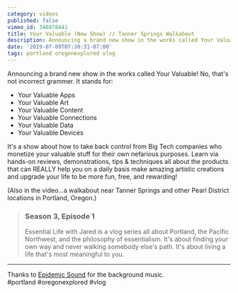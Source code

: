 ```yaml
---
category: videos
published: false
vimeo_id: 346978441
title: Your Valuable (New Show) // Tanner Springs Walkabout
description: Announcing a brand new show in the works called Your Valuable! (No, that's not incorrect grammer, as you'll soon discover.) Learn via hands-on reviews, demonstrations, tips & techniques all about the products that can REALLY help you on a daily basis make amazing artistic creations and upgrade your life to be more fun, free, and rewarding!
date: '2019-07-09T07:30:31-07:00'
tags: portland oregonexplored vlog
---
```


Announcing a brand new show in the works called Your Valuable! No, that's not incorrect grammer. It stands for:

* Your Valuable Apps
* Your Valuable Art
* Your Valuable Content
* Your Valuable Connections
* Your Valuable Data
* Your Valuable Devices

It's a show about how to take back control from Big Tech companies who monetize your valuable stuff for their own nefarious purposes. Learn via hands-on reviews, demonstrations, tips & techniques all about the products that can REALLY help you on a daily basis make amazing artistic creations and upgrade your life to be more fun, free, and rewarding!

(Also in the video…a walkabout near Tanner Springs and other Pearl District locations in Portland, Oregon.)

> ### Season 3, Episode 1
> 
> Essential Life with Jared is a vlog series all about Portland, the Pacific Northwest, and the philosophy of essentialism. It's about finding your own way and never walking somebody else's path. It's about living a life that's most meaningful to you.

----

Thanks to [Epidemic Sound](https://player.epidemicsound.com) for the background music.  
#portland #oregonexplored #vlog
